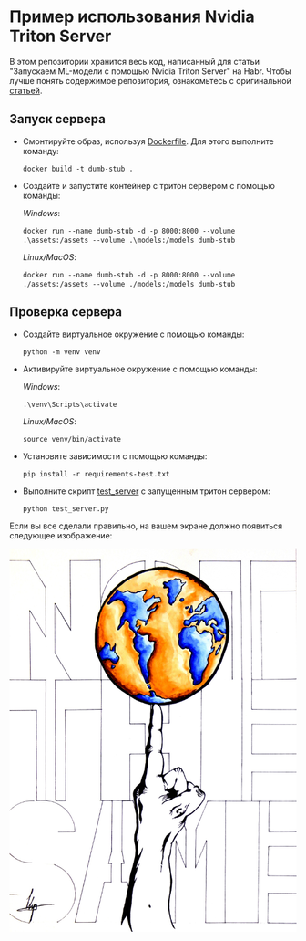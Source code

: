 # Пример использования Nvidia Triton Server

В этом репозитории хранится весь код, написанный для статьи "Запускаем ML-модели с помощью Nvidia Triton Server" на Habr. Чтобы лучше понять содержимое репозитория, ознакомьтесь с оригинальной [статьей](https://yandex.ru/video/preview/10510689359700548639).

## Запуск сервера

- Смонтируйте образ, используя [Dockerfile](./Dockerfile). Для этого выполните команду:

    ```console
    docker build -t dumb-stub .
    ```

- Создайте и запустите контейнер с тритон сервером с помощью команды:

    *Windows*:
    ```console
    docker run --name dumb-stub -d -p 8000:8000 --volume .\assets:/assets --volume .\models:/models dumb-stub
    ```

    *Linux/MacOS*:
    ```console
    docker run --name dumb-stub -d -p 8000:8000 --volume ./assets:/assets --volume ./models:/models dumb-stub
    ```

## Проверка сервера

- Создайте виртуальное окружение с помощью команды:

    ```console
    python -m venv venv
    ```

- Активируйте виртуальное окружение с помощью команды:

    *Windows*:
    ```console
    .\venv\Scripts\activate
    ```

    *Linux/MacOS*:
    ```console
    source venv/bin/activate
    ```

- Установите зависимости с помощью команды:

    ```console
    pip install -r requirements-test.txt
    ```

- Выполните скрипт [test_server](./test_server.py) с запущенным тритон сервером:

    ```console
    python test_server.py
    ```

Если вы все сделали правильно, на вашем экране должно появиться следующее изображение:

![test-image](./assets/image.jpg)
